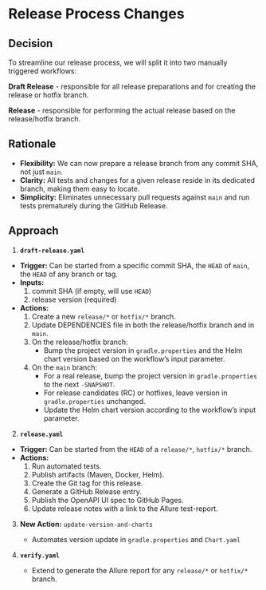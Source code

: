 # Release Process Changes

## Decision

To streamline our release process, we will split it into two manually triggered workflows:

**Draft Release** - responsible for all release preparations and for creating the release or hotfix branch.

**Release** - responsible for performing the actual release based on the release/hotfix branch.

## Rationale

- **Flexibility:** We can now prepare a release branch from any commit SHA, not just `main`.
- **Clarity:** All tests and changes for a given release reside in its dedicated branch, making them easy to locate.
- **Simplicity:** Eliminates unnecessary pull requests against `main` and run tests prematurely during the GitHub Release.


## Approach 

1. **`draft-release.yaml`**
- **Trigger:** Can be started from a specific commit SHA, the `HEAD` of `main`, the `HEAD` of any branch or tag.
- **Inputs:**
    1) commit SHA (if empty, will use `HEAD`)
    2) release version (required)
- **Actions:**
    1. Create a new `release/*` or `hotfix/*` branch.
    2. Update DEPENDENCIES file in both the release/hotfix branch and in `main`.
    3. On the release/hotfix branch:
        - Bump the project version in `gradle.properties` and the Helm chart version based on the workflow’s input parameter.
    4. On the `main` branch:
        - For a real release, bump the project version in `gradle.properties` to the next `-SNAPSHOT`.
        - For release candidates (RC) or hotfixes, leave version in `gradle.properties` unchanged.
        - Update the Helm chart version according to the workflow’s input parameter.

2. **`release.yaml`**
- **Trigger:** Can be started from the `HEAD` of a `release/*`, `hotfix/*` branch.
- **Actions:**
    1) Run automated tests.
    2) Publish artifacts (Maven, Docker, Helm).
    3) Create the Git tag for this release.
    4) Generate a GitHub Release entry.
    5) Publish the OpenAPI UI spec to GitHub Pages.
    6) Update release notes with a link to the Allure test-report.

3. **New Action:** `update-version-and-charts`
    - Automates version update in `gradle.properties` and `Chart.yaml`

4. **`verify.yaml`**
    - Extend to generate the Allure report for any `release/*` or `hotfix/*` branch.
